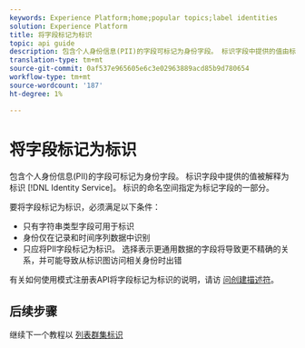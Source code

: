 ```yaml
---
keywords: Experience Platform;home;popular topics;label identities
solution: Experience Platform
title: 将字段标记为标识
topic: api guide
description: 包含个人身份信息(PII)的字段可标记为身份字段。 标识字段中提供的值由标识服务解释为标识。 标识的命名空间指定为标记字段的一部分。
translation-type: tm+mt
source-git-commit: 0af537e965605e6c3e02963889acd85b9d780654
workflow-type: tm+mt
source-wordcount: '187'
ht-degree: 1%

---
```



# 将字段标记为标识

包含个人身份信息(PII)的字段可标记为身份字段。 标识字段中提供的值被解释为标识 [!DNL Identity Service]。 标识的命名空间指定为标记字段的一部分。

要将字段标记为标识，必须满足以下条件：

- 只有字符串类型字段可用于标识
- 身份仅在记录和时间序列数据中识别
- 只应将PII字段标记为标识。 选择表示更通用数据的字段将导致更不精确的关系，并可能导致从标识图访问相关身份时出错

有关如何使用模式注册表API将字段标记为标识的说明，请访 [问创建描述符](../../xdm/api/descriptors.md)。

## 后续步骤

继续下一个教程以 [列表群集标识](./list-cluster-identites.md)